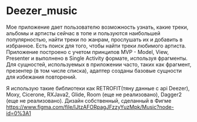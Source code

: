 # Deezer_music
Мое приложение дает пользователю возможность узнать, какие треки, альбомы и артисты сейчас в топе и пользуются наибольшей популярностью,
найти треки по жанрам, прослушать их и добавить в избранное. Есть поиск для того, чтобы найти треки любимого артиста.
Приложение построено с учетом принципов MVP - Model, View, Presenter и выполнено в Single Activity формате, используя фрагменты.
Для сущностей, используемых в приложении часто, таких как фрагмент, презентер (в том числе списка), адаптер созданы базовые сущности для избежания повторений.

Я использую такие библиотеки как RETROFIT(тяну данные с api Deezer), Moxy, Cicerone, RXJava2, Glide, Room (еще не реализовано), Dagger2 (еще не реализовано).
Дизайн собственный, сделанный в Фигме
https://www.figma.com/file/IJtzAFORpagJFzzyYuzMpk/Music?node-id=0%3A1
